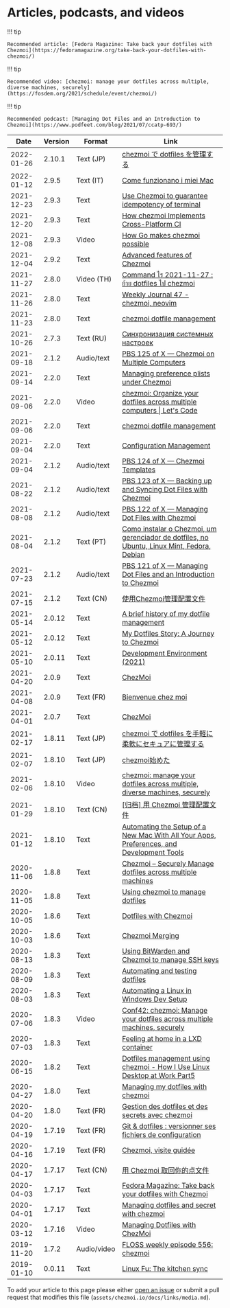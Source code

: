 # Articles, podcasts, and videos

!!! tip

    Recommended article: [Fedora Magazine: Take back your dotfiles with Chezmoi](https://fedoramagazine.org/take-back-your-dotfiles-with-chezmoi/)

!!! tip

    Recommended video: [chezmoi: manage your dotfiles across multiple, diverse machines, securely](https://fosdem.org/2021/schedule/event/chezmoi/)

!!! tip

    Recommended podcast: [Managing Dot Files and an Introduction to Chezmoi](https://www.podfeet.com/blog/2021/07/ccatp-693/)

| Date       | Version | Format      | Link                                                                                                                                                                                                                |
| ---------- | ------- | ----------- | ------------------------------------------------------------------------------------------------------------------------------------------------------------------------------------------------------------------- |
| 2022-01-26 | 2.10.1  | Text (JP)   | [chezmoi で dotfiles を管理する](https://blog.zoncoen.net/2022/01/26/chezmoi/)                                                                                                                                      |
| 2022-01-12 | 2.9.5   | Text (IT)   | [Come funzionano i miei Mac](https://correntedebole.com/come-funzionano-i-miei-mac/)                                                                                                                                |
| 2021-12-23 | 2.9.3   | Text        | [Use Chezmoi to guarantee idempotency of terminal](https://www.wazaterm.com/blog/advent-calendar-2021/use-chezmoi-to-guarantee-idempotency-of-terminal)                                                             |
| 2021-12-20 | 2.9.3   | Text        | [How chezmoi Implements Cross-Platform CI](https://gopheradvent.com/calendar/2021/how-chezmoi-implements-cross-platform-ci/)                                                                                        |
| 2021-12-08 | 2.9.3   | Video       | [How Go makes chezmoi possible](https://www.youtube.com/watch?v=5XiewS8ZbH8&t=1044s)                                                                                                                                |
| 2021-12-04 | 2.9.2   | Text        | [Advanced features of Chezmoi](https://zerokspot.com/weblog/2021/12/04/advanced-chezmoi/)                                                                                                                           |
| 2021-11-27 | 2.8.0   | Video (TH)  | [Command ไร 2021-11-27 : ย้าย dotfiles ไป chezmoi](https://www.youtube.com/watch?v=8ybNfCfnF2Y)                                                                                                                      |
| 2021-11-26 | 2.8.0   | Text        | [Weekly Journal 47 - chezmoi, neovim](https://scottbanwart.com/blog/2021/11/weekly-journal-47-chezmoi-neovim/)                                                                                                      |
| 2021-11-23 | 2.8.0   | Text        | [chezmoi dotfile management](https://www.jacobbolda.com/chezmoi-dotfile-management)                                                                                                                                 |
| 2021-10-26 | 2.7.3   | Text (RU)   | [Синхронизация системных настроек](https://habr.com/en/post/585578/)                                                                                                                                                |
| 2021-09-18 | 2.1.2   | Audio/text  | [PBS 125 of X — Chezmoi on Multiple Computers](https://pbs.bartificer.net/pbs125)                                                                                                                                   |
| 2021-09-14 | 2.2.0   | Text        | [Managing preference plists under Chezmoi](https://zacwe.st/2021/09/14/managing-preference-plists-under-chezmoi/)                                                                                                   |
| 2021-09-06 | 2.2.0   | Video       | [chezmoi: Organize your dotfiles across multiple computers \| Let's Code](https://www.youtube.com/watch?v=L_Y3s0PS_Cg)                                                                                              |
| 2021-09-06 | 2.2.0   | Text        | [chezmoi dotfile management](https://www.jacobbolda.com/chezmoi-dotfile-management)                                                                                                                                 |
| 2021-09-04 | 2.2.0   | Text        | [Configuration Management](https://cj.rs/blog/my-setup/chezmoi/)                                                                                                                                                    |
| 2021-09-04 | 2.1.2   | Audio/text  | [PBS 124 of X — Chezmoi Templates](https://pbs.bartificer.net/pbs124)                                                                                                                                               |
| 2021-08-22 | 2.1.2   | Audio/text  | [PBS 123 of X — Backing up and Syncing Dot Files with Chezmoi](https://pbs.bartificer.net/pbs123)                                                                                                                   |
| 2021-08-08 | 2.1.2   | Audio/text  | [PBS 122 of X — Managing Dot Files with Chezmoi](https://pbs.bartificer.net/pbs122)                                                                                                                                 |
| 2021-08-04 | 2.1.2   | Text (PT)   | [Como instalar o Chezmoi, um gerenciador de dotfiles, no Ubuntu, Linux Mint, Fedora, Debian](https://sempreupdate.com.br/como-instalar-o-chezmoi-um-gerenciador-de-dotfiles-no-ubuntu-linux-mint-fedora-debian/)    |
| 2021-07-23 | 2.1.2   | Audio/text  | [PBS 121 of X — Managing Dot Files and an Introduction to Chezmoi](https://www.podfeet.com/blog/2021/07/ccatp-693/)                                                                                                 |
| 2021-07-15 | 2.1.2   | Text (CN)   | [使用Chezmoi管理配置文件](https://marvinsblog.net/post/2021-07-15-chezmoi-intro/)                                                                                                                                   |
| 2021-05-14 | 2.0.12  | Text        | [A brief history of my dotfile management](https://jonathanbartlett.co.uk/2021/05/14/a-brief-history-of-my-dotfiles.html)                                                                                           |
| 2021-05-12 | 2.0.12  | Text        | [My Dotfiles Story: A Journey to Chezmoi](https://www.mikekasberg.com/blog/2021/05/12/my-dotfiles-story.html)                                                                                                       |
| 2021-05-10 | 2.0.11  | Text        | [Development Environment (2021)](https://ideas.offby1.net/posts/development-environment-2021.html)                                                                                                                  |
| 2021-04-20 | 2.0.9   | Text        | [ChezMoi](https://johnmathews.eu/chezmoi.html)                                                                                                                                                                      |
| 2021-04-08 | 2.0.9   | Text (FR)   | [Bienvenue chez moi](https://blogduyax.madyanne.fr/2021/bienvenue-chez-moi/)                                                                                                                                        |
| 2021-04-01 | 2.0.7   | Text        | [ChezMoi](https://johnmathews.is/chezmoi.html)                                                                                                                                                                      |
| 2021-02-17 | 1.8.11  | Text (JP)   | [chezmoi で dotfiles を手軽に柔軟にセキュアに管理する](https://zenn.dev/ryo_kawamata/articles/introduce-chezmoi)                                                                                                    |
| 2021-02-07 | 1.8.10  | Text (JP)   | [chezmoi始めた](https://joe-noh.hatenablog.com/entry/2021/02/07/215733)                                                                                                                                             |
| 2021-02-06 | 1.8.10  | Video       | [chezmoi: manage your dotfiles across multiple, diverse machines, securely](https://fosdem.org/2021/schedule/event/chezmoi/)                                                                                        |
| 2021-01-29 | 1.8.10  | Text (CN)   | [[归档] 用 Chezmoi 管理配置文件](https://axionl.me/p/%E5%BD%92%E6%A1%A3-%E7%94%A8-chezmoi-%E7%AE%A1%E7%90%86%E9%85%8D%E7%BD%AE%E6%96%87%E4%BB%B6/)                                                                  |
| 2021-01-12 | 1.8.10  | Text        | [Automating the Setup of a New Mac With All Your Apps, Preferences, and Development Tools](https://www.moncefbelyamani.com/automating-the-setup-of-a-new-mac-with-all-your-apps-preferences-and-development-tools/) |
| 2020-11-06 | 1.8.8   | Text        | [Chezmoi – Securely Manage dotfiles across multiple machines](https://computingforgeeks.com/chezmoi-manage-dotfiles-across-multiple-machines/)                                                                      |
| 2020-11-05 | 1.8.8   | Text        | [Using chezmoi to manage dotfiles](https://pashinskikh.de/posts/chezmoi/)                                                                                                                                           |
| 2020-10-05 | 1.8.6   | Text        | [Dotfiles with Chezmoi](https://blog.lazkani.io/posts/backup/dotfiles-with-chezmoi/)                                                                                                                                |
| 2020-10-03 | 1.8.6   | Text        | [Chezmoi Merging](https://benoit.srht.site/2020-10-03-chezmoi-merging/)                                                                                                                                             |
| 2020-08-13 | 1.8.3   | Text        | [Using BitWarden and Chezmoi to manage SSH keys](https://www.jx0.uk/chezmoi/bitwarden/unix/ssh/2020/08/13/bitwarden-chezmoi-ssh-key.html)                                                                           |
| 2020-08-09 | 1.8.3   | Text        | [Automating and testing dotfiles](https://seds.nl/posts/automating-and-testing-dotfiles/)                                                                                                                           |
| 2020-08-03 | 1.8.3   | Text        | [Automating a Linux in Windows Dev Setup](https://matt.aimonetti.net/posts/2020-08-automating-a-linux-in-windows-dev-setup/)                                                                                        |
| 2020-07-06 | 1.8.3   | Video       | [Conf42: chezmoi: Manage your dotfiles across multiple machines, securely](https://www.youtube.com/watch?v=JrCMCdvoMAw)                                                                                             |
| 2020-07-03 | 1.8.3   | Text        | [Feeling at home in a LXD container](https://ubuntu.com/blog/feeling-at-home-in-a-lxd-container)                                                                                                                    |
| 2020-06-15 | 1.8.2   | Text        | [Dotfiles management using chezmoi - How I Use Linux Desktop at Work Part5](https://blog.benoitj.ca/2020-06-15-how-i-use-linux-desktop-at-work-part5-dotfiles/)                                                     |
| 2020-04-27 | 1.8.0   | Text        | [Managing my dotfiles with chezmoi](http://blog.emilieschario.com/post/managing-my-dotfiles-with-chezmoi/)                                                                                                          |
| 2020-04-20 | 1.8.0   | Text (FR)   | [Gestion des dotfiles et des secrets avec chezmoi](https://blog.arkey.fr/2020/04/01/manage_dotfiles_with_chezmoi.fr/)                                                                                               |
| 2020-04-19 | 1.7.19  | Text (FR)   | [Git & dotfiles : versionner ses fichiers de configuration](https://www.armandphilippot.com/dotfiles-git-fichiers-configuration/)                                                                                   |
| 2020-04-16 | 1.7.19  | Text (FR)   | [Chezmoi, visite guidée](https://blog.wescale.fr/2020/04/16/chezmoi-visite-guidee/)                                                                                                                                 |
| 2020-04-17 | 1.7.17  | Text (CN)   | [用 Chezmoi 取回你的点文件](https://blog.csdn.net/F8qG7f9YD02Pe/article/details/105548429)                                                                                                                          |
| 2020-04-03 | 1.7.17  | Text        | [Fedora Magazine: Take back your dotfiles with Chezmoi](https://fedoramagazine.org/take-back-your-dotfiles-with-chezmoi/)                                                                                           |
| 2020-04-01 | 1.7.17  | Text        | [Managing dotfiles and secret with chezmoi](https://blog.arkey.fr/2020/04/01/manage_dotfiles_with_chezmoi/)                                                                                                         |
| 2020-03-12 | 1.7.16  | Video       | [Managing Dotfiles with ChezMoi](https://www.youtube.com/watch?v=HXx6ugA98Qo)                                                                                                                                       |
| 2019-11-20 | 1.7.2   | Audio/video | [FLOSS weekly episode 556: chezmoi](https://twit.tv/shows/floss-weekly/episodes/556)                                                                                                                                |
| 2019-01-10 | 0.0.11  | Text        | [Linux Fu: The kitchen sync](https://hackaday.com/2019/01/10/linux-fu-the-kitchen-sync/)                                                                                                                            |

To add your article to this page please either [open an
issue](https://github.com/twpayne/chezmoi/issues/new/choose) or submit a pull
request that modifies this file (`assets/chezmoi.io/docs/links/media.md`).
